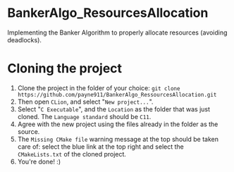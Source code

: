# BankerAlgo_ResourcesAllocation
Implementing the Banker Algorithm to properly allocate resources (avoiding deadlocks).

# Cloning the project

1. Clone the project in the folder of your choice: `git clone https://github.com/payne911/BankerAlgo_RessourcesAllocation.git`
2. Then open `CLion`, and select "`New project...`".
3. Select "`C Executable`", and the `Location` as the folder that was just cloned. The `Language standard` should be `C11`.
4. Agree with the new project using the files already in the folder as the source.
5. The `Missing CMake file` warning message at the top should be taken care of: select the blue link at the top right and select the `CMakeLists.txt` of the cloned project.
6. You're done! :)